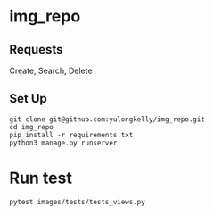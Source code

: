 # img_repo
## Requests
Create, Search, Delete
## Set Up
```
git clone git@github.com:yulongkelly/img_repo.git
cd img_repo
pip install -r requirements.txt
python3 manage.py runserver
```
# Run test
```
pytest images/tests/tests_views.py
```
